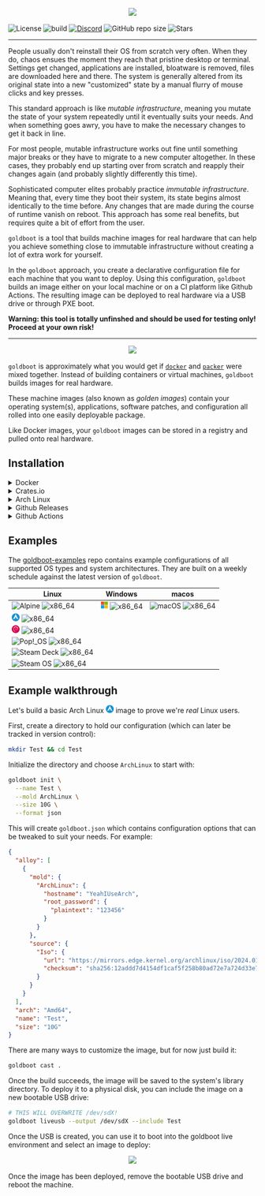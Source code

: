 <p align="center">
	<img src="https://raw.githubusercontent.com/goldboot/goldboot/master/.github/images/logo-bg-256.png" />
</p>

![License](https://img.shields.io/github/license/goldboot/goldboot)
![build](https://github.com/goldboot/goldboot/actions/workflows/build.yml/badge.svg)
[![Discord](https://img.shields.io/discord/981695209492606986)](https://discord.gg/Vzr7gT5dsd)
![GitHub repo size](https://img.shields.io/github/repo-size/fossable/goldboot)
![Stars](https://img.shields.io/github/stars/goldboot/goldboot?style=social)
<hr>

People usually don't reinstall their OS from scratch very often. When they do,
chaos ensues the moment they reach that pristine desktop or terminal. Settings
get changed, applications are installed, bloatware is removed, files are downloaded
here and there. The system is generally altered from its original state into a new
"customized" state by a manual flurry of mouse clicks and key presses.

This standard approach is like _mutable infrastructure_, meaning you mutate the
state of your system repeatedly until it eventually suits your needs. And when
something goes awry, you have to make the necessary changes to get it back in line.

For most people, mutable infrastructure works out fine until something major
breaks or they have to migrate to a new computer altogether. In these cases,
they probably end up starting over from scratch and reapply their changes again
(and probably slightly differently this time).

Sophisticated computer elites probably practice _immutable infrastructure_. Meaning
that, every time they boot their system, its state begins almost identically to
the time before. Any changes that are made during the course of runtime vanish on
reboot. This approach has some real benefits, but requires quite a bit of effort
from the user.

`goldboot` is a tool that builds machine images for real hardware that can help
you achieve something close to immutable infrastructure without creating a lot
of extra work for yourself.

In the `goldboot` approach, you create a declarative configuration file for each
machine that you want to deploy. Using this configuration, `goldboot` builds an
image either on your local machine or on a CI platform like Github Actions. The
resulting image can be deployed to real hardware via a USB drive or through PXE boot.

**Warning: this tool is totally unfinshed and should be used for testing only!
Proceed at your own risk!**
<hr>
<p align="center">
	<img src="https://raw.githubusercontent.com/goldboot/goldboot/master/.github/images/overview.png" />
</p>

`goldboot` is approximately what you would get if [`docker`](https://www.docker.com) and [`packer`](https://www.packer.io)
were mixed together. Instead of building containers or virtual machines, `goldboot`
builds images for real hardware.

These machine images (also known as _golden images_) contain your operating
system(s), applications, software patches, and configuration all rolled into one
easily deployable package.

Like Docker images, your `goldboot` images can be stored in a registry and pulled
onto real hardware.

## Installation

<details>
<summary>Docker</summary>

![Docker Pulls](https://img.shields.io/docker/pulls/fossable/goldboot)
![Docker Image Size](https://img.shields.io/docker/image-size/fossable/goldboot)
![Docker Stars](https://img.shields.io/docker/stars/fossable/goldboot)

#### Install from DockerHub

```sh
alias goldboot="docker run --rm -v .:/root fossable/goldboot"
```
</details>

<details>
<summary>Crates.io</summary>

![Crates.io Total Downloads](https://img.shields.io/crates/d/goldboot)

#### Install from crates.io

```sh
cargo install goldboot
```
</details>

<details>
<summary>Arch Linux</summary>

![AUR Votes](https://img.shields.io/aur/votes/goldboot)
![AUR Version](https://img.shields.io/aur/version/goldboot)
![AUR Last Modified](https://img.shields.io/aur/last-modified/goldboot)

#### Install from the AUR

```sh
  cd /tmp
  curl https://aur.archlinux.org/cgit/aur.git/snapshot/goldboot.tar.gz | tar xf -
  makepkg -si
```
</details>

<details>
<summary>Github Releases</summary>

#### Install manually from Github releases

```sh
curl -o /usr/bin/goldboot https://github.com/fossable/goldboot/releases/download/v0.0.3/goldboot_<platform>
```

##### Dependencies
```sh
apt-get install -y libudev1 libgtk-4-1 libglib2.0-0
```
</details>

<details>
<summary>Github Actions</summary>

#### Running on Github actions

Building golden images with CI is common practice, so there's also a [Github
action](https://github.com/fossable/goldboot-action) to make it easy:

```yml
steps:
  - name: Checkout
    uses: actions/checkout@v4

  - name: Build goldboot image
    uses: fossable/goldboot-action@main
    with:
      config-path: goldboot.json
      output-path: image.gb

  - name: Save image artifact
    uses: actions/upload-artifact@v3
    with:
      name: my_image.gb
      path: image.gb
```
</details>

## Examples

The [goldboot-examples](https://github.com/fossable/goldboot-examples) repo contains example
configurations of all supported OS types and system architectures. They are built on a weekly
schedule against the latest version of `goldboot`.

| Linux | Windows | macos |
| ----- | ------- | ----- |
| ![Alpine](goldboot/src/foundry/molds/alpine/icon.png)         ![x86_64](https://github.com/fossable/goldboot-examples/workflows/Alpine/badge.svg)    | ![Windows 10](goldboot/src/foundry/molds/windows_10/icon.png) ![x86_64](https://github.com/fossable/goldboot-examples/workflows/Windows10/badge.svg) | ![macOS](goldboot/src/foundry/molds/arch_linux/mac_os.png) ![x86_64](https://github.com/fossable/goldboot-examples/workflows/Macos/badge.svg) |
| ![Arch Linux](goldboot/src/foundry/molds/arch_linux/icon.png) ![x86_64](https://github.com/fossable/goldboot-examples/workflows/ArchLinux/badge.svg) | |
| ![Debian](goldboot/src/foundry/molds/debian/icon.png)         ![x86_64](https://github.com/fossable/goldboot-examples/workflows/Debian/badge.svg)    | |
| ![Pop!_OS](goldboot/src/foundry/molds/pop_os/icon.png)        ![x86_64](https://github.com/fossable/goldboot-examples/workflows/Pop!_OS/badge.svg)   | |
| ![Steam Deck](goldboot/src/foundry/molds/steam_deck/icon.png) ![x86_64](https://github.com/fossable/goldboot-examples/workflows/SteamDeck/badge.svg) | |
| ![Steam OS](goldboot/src/foundry/molds/steam_os/icon.png)     ![x86_64](https://github.com/fossable/goldboot-examples/workflows/SteamOs/badge.svg)   | |

## Example walkthrough

Let's build a basic Arch Linux ![ArchLinux](goldboot/src/foundry/molds/arch_linux/icon.png)
image to prove we're _real_ Linux users.

First, create a directory to hold our configuration (which can later be tracked
in version control):

```sh
mkdir Test && cd Test
```

Initialize the directory and choose `ArchLinux` to start with:

```sh
goldboot init \
  --name Test \
  --mold ArchLinux \
  --size 10G \
  --format json
```

This will create `goldboot.json` which contains configuration options that can
be tweaked to suit your needs. For example:

```json
{
  "alloy": [
    {
      "mold": {
        "ArchLinux": {
          "hostname": "YeahIUseArch",
          "root_password": {
            "plaintext": "123456"
          }
        }
      },
      "source": {
        "Iso": {
          "url": "https://mirrors.edge.kernel.org/archlinux/iso/2024.01.01/archlinux-2024.01.01-x86_64.iso",
          "checksum": "sha256:12addd7d4154df1caf5f258b80ad72e7a724d33e75e6c2e6adc1475298d47155"
        }
      }
    }
  ],
  "arch": "Amd64",
  "name": "Test",
  "size": "10G"
}
```

There are many ways to customize the image, but for now just build it:

```sh
goldboot cast .
```

Once the build succeeds, the image will be saved to the system's library
directory. To deploy it to a physical disk, you can include the image on a
new bootable USB drive:

```sh
# THIS WILL OVERWRITE /dev/sdX!
goldboot liveusb --output /dev/sdX --include Test
```

Once the USB is created, you can use it to boot into the goldboot live
environment and select an image to deploy:

<p align="center">
	<img src="https://raw.githubusercontent.com/goldboot/goldboot/master/.github/images/select_image.png" />
</p>

Once the image has been deployed, remove the bootable USB drive and reboot the
machine.
